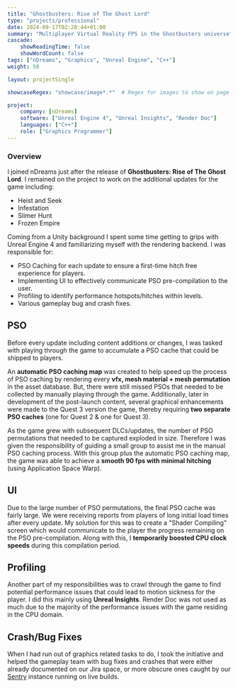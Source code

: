 ```yaml
---
title: "Ghostbusters: Rise of The Ghost Lord"
type: "projects/professional"
date: 2024-09-17T02:28:44+01:00
summary: "Multiplayer Virtual Reality FPS in the Ghostbusters universe"
cascade:
    showReadingTime: false
    showWordCount: false
tags: ["nDreams", "Graphics", "Unreal Engine", "C++"]
weight: 50

layout: projectSingle

showcaseRegex: "showcase/image*.*"	# Regex for images to show on page

project:
    company: [nDreams]
    software: ["Unreal Engine 4", "Unreal Insights", "Render Doc"]
    languages: ["C++"]
    role: ["Graphics Programmer"]
---
```


### Overview

I joined nDreams just after the release of **Ghostbusters: Rise of The Ghost Lord**. I remained on the project to work on the additional updates for the game including:
- Heist and Seek
- Infestation
- Slimer Hunt
- Frozen Empire

Coming from a Unity background I spent some time getting to grips with Unreal Engine 4 and familiarizing myself with the rendering backend. I was responsible for:
- PSO Caching for each update to ensure a first-time hitch free experience for players.
- Implementing UI to effectively communicate PSO pre-compilation to the user.
- Profiling to identify performance hotspots/hitches within levels.
- Various gameplay bug and crash fixes.

## PSO
Before every update including content additions or changes, I was tasked with playing through the game to accumulate a PSO cache that could be shipped to players.

An **automatic PSO caching map** was created to help speed up the process of PSO caching by rendering every **vfx, mesh material + mesh permutation** in the asset database. But, there were still missed PSOs that needed to be collected by manually playing through the game. Additionally, later in development of the post-launch content, several graphical enhancements were made to the Quest 3 version the game, thereby requiring **two separate PSO caches** (one for Quest 2 & one for Quest 3).

As the game grew with subsequent DLCs/updates, the number of PSO permutations that needed to be captured exploded in size. Therefore I was given the responsibility of guiding a small group to assist me in the manual PSO caching process. With this group plus the automatic PSO caching map, the game was able to achieve a **smooth 90 fps with minimal hitching** (using Application Space Warp).

## UI
Due to the large number of PSO permutations, the final PSO cache was fairly large. We were receiving reports from players of long initial load times after every update. My solution for this was to create a "Shader Compiling" screen which would communicate to the player the progress remaining on the PSO pre-compilation. Along with this, I **temporarily boosted CPU clock speeds** during this compilation period.

## Profiling
Another part of my responsibilities was to crawl through the game to find potential performance issues that could lead to motion sickness for the player. I did this mainly using **Unreal Insights**. Render Doc was not used as much due to the majority of the performance issues with the game residing in the CPU domain.

## Crash/Bug Fixes
When I had run out of graphics related tasks to do, I took the initiative and helped the gameplay team with bug fixes and crashes that were either already documented on our Jira space, or more obscure ones caught by our [Sentry](https://sentry.io/welcome/) instance running on live builds.